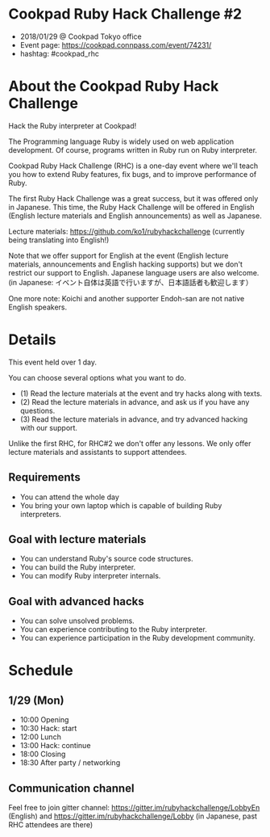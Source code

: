 # Cookpad Ruby Hack Challenge #2

* 2018/01/29 @ Cookpad Tokyo office
* Event page: https://cookpad.connpass.com/event/74231/
* hashtag: #cookpad_rhc

# About the Cookpad Ruby Hack Challenge

Hack the Ruby interpreter at Cookpad!

The Programming language Ruby is widely used on web application development. Of course, programs written in Ruby run on Ruby interpreter.

Cookpad Ruby Hack Challenge (RHC) is a one-day event where we'll teach you how to extend Ruby features, fix bugs, and to improve performance of Ruby.

The first Ruby Hack Challenge was a great success, but it was offered only in Japanese. This time, the Ruby Hack Challenge will be offered in English (English lecture materials and English announcements) as well as Japanese.

Lecture materials: https://github.com/ko1/rubyhackchallenge (currently being translating into English!)

Note that we offer support for English at the event (English lecture materials, announcements and English hacking supports) but we don't restrict our support to English. Japanese language users are also welcome. (in Japanese: イベント自体は英語で行いますが、日本語話者も歓迎します）

One more note: Koichi and another supporter Endoh-san are not native English speakers.

# Details

This event held over 1 day.

You can choose several options what you want to do.

* (1) Read the lecture materials at the event and try hacks along with texts.
* (2) Read the lecture materials in advance, and ask us if you have any questions.
* (3) Read the lecture materials in advance, and try advanced hacking with our support.

Unlike the first RHC, for RHC#2 we don't offer any lessons. We only offer lecture materials and assistants to support attendees.


## Requirements

* You can attend the whole day
* You bring your own laptop which is capable of building Ruby interpreters.

## Goal with lecture materials

* You can understand Ruby's source code structures.
* You can build the Ruby interpreter.
* You can modify Ruby interpreter internals.

## Goal with advanced hacks

* You can solve unsolved problems.
* You can experience contributing to the Ruby interpreter.
* You can experience participation in the Ruby development community.

# Schedule

## 1/29 (Mon)

* 10:00 Opening
* 10:30 Hack: start
* 12:00 Lunch
* 13:00 Hack: continue
* 18:00 Closing
* 18:30 After party / networking

## Communication channel

Feel free to join gitter channel: https://gitter.im/rubyhackchallenge/LobbyEn (English) and https://gitter.im/rubyhackchallenge/Lobby (in Japanese, past RHC attendees are there) 

